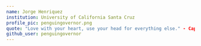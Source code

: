 ```yaml
---
name: Jorge Henriquez
institution: University of California Santa Cruz
profile_pic: penguingovernor.png
quote: "Love with your heart, use your head for everything else." - Captain Disillusion
github_user: penguingovernor
---
```

